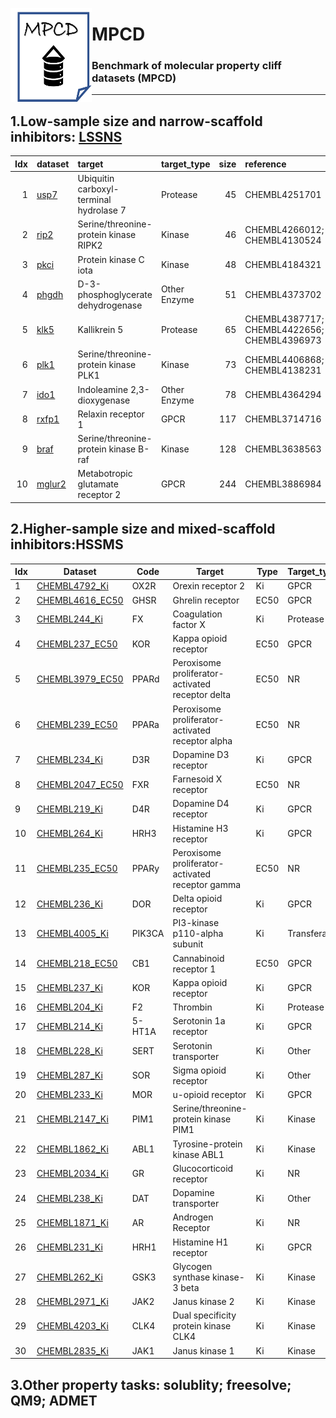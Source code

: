 

<a href="url"><img src="./dataset/misc/logo_MPCD.png" align="left" height="150" width="130" ></a>

# MPCD
### Benchmark  of molecular property cliff datasets (MPCD) 

------
## 1.Low-sample size and narrow-scaffold inhibitors: [LSSNS](https://bidd-group.github.io/MPCD/dataset/LSSNS/info/LSSNS.html)

| Idx | dataset   | target                                  | target_type   |   size | reference                                   |
|---:|:----------|:----------------------------------------|:--------------|-------:|:--------------------------------------------|
|  1 | [usp7](https://bidd-group.github.io/MPCD/dataset/LSSNS/info/usp7.html)      | Ubiquitin carboxyl-terminal hydrolase 7 | Protease      |     45 | CHEMBL4251701                               |
|  2 | [rip2](https://bidd-group.github.io/MPCD/dataset/LSSNS/info/rip2.html)      | Serine/threonine-protein kinase RIPK2   | Kinase        |     46 | CHEMBL4266012; CHEMBL4130524                |
|  3 | [pkci](https://bidd-group.github.io/MPCD/dataset/LSSNS/info/pkci.html)      | Protein kinase C iota                   | Kinase        |     48 | CHEMBL4184321                               |
|  4 | [phgdh](https://bidd-group.github.io/MPCD/dataset/LSSNS/info/phgdh.html)     | D-3-phosphoglycerate dehydrogenase      | Other Enzyme  |     51 | CHEMBL4373702                               |
|  5 | [klk5](https://bidd-group.github.io/MPCD/dataset/LSSNS/info/klk5.html)      | Kallikrein 5                            | Protease      |     65 | CHEMBL4387717; CHEMBL4422656; CHEMBL4396973 |
|  6 | [plk1](https://bidd-group.github.io/MPCD/dataset/LSSNS/info/plk1.html)      | Serine/threonine-protein kinase PLK1    | Kinase        |     73 | CHEMBL4406868; CHEMBL4138231                |
|  7 | [ido1](https://bidd-group.github.io/MPCD/dataset/LSSNS/info/ido1.html)      | Indoleamine 2,3-dioxygenase             | Other Enzyme  |     78 | CHEMBL4364294                               |
|  8 | [rxfp1](https://bidd-group.github.io/MPCD/dataset/LSSNS/info/rxfp1.html)     | Relaxin receptor 1                      | GPCR          |    117 | CHEMBL3714716                               |
|  9 | [braf](https://bidd-group.github.io/MPCD/dataset/LSSNS/info/braf.html)      | Serine/threonine-protein kinase B-raf   | Kinase        |    128 | CHEMBL3638563                               |
| 10 | [mglur2](https://bidd-group.github.io/MPCD/dataset/LSSNS/info/mglur2.html)    | Metabotropic glutamate receptor 2       | GPCR          |    244 | CHEMBL3886984                               |





## 2.Higher-sample size and mixed-scaffold inhibitors:HSSMS

| Idx | Dataset          | Code   | Target                                           | Type | Target\_type | Compounds | Cliffs |
| --- | ---------------- | ------ | ------------------------------------------------ | ---- | ------------ | --------- | ------ |
| 1   | [CHEMBL4792\_Ki](https://raw.githubusercontent.com/bidd-group/MPCD/main/dataset/HSSMS/MoleculeACE_benchmark/space/info/CHEMBL4792_Ki.html)   | OX2R   | Orexin receptor 2                                | Ki   | GPCR         | 1471      | 763    |
| 2   | [CHEMBL4616\_EC50](https://raw.githubusercontent.com/bidd-group/MPCD/main/dataset/HSSMS/MoleculeACE_benchmark/space/info/CHEMBL4616_EC50.html) | GHSR   | Ghrelin receptor                                 | EC50 | GPCR         | 682       | 330    |
| 3   | [CHEMBL244\_Ki](https://raw.githubusercontent.com/bidd-group/MPCD/main/dataset/HSSMS/MoleculeACE_benchmark/space/info/CHEMBL244_Ki.html)    | FX     | Coagulation factor X                             | Ki   | Protease     | 3097      | 1350   |
| 4   | [CHEMBL237\_EC50](https://raw.githubusercontent.com/bidd-group/MPCD/main/dataset/HSSMS/MoleculeACE_benchmark/space/info/CHEMBL237_EC50.html)  | KOR    | Kappa opioid receptor                            | EC50 | GPCR         | 955       | 400    |
| 5   | [CHEMBL3979\_EC50](https://raw.githubusercontent.com/bidd-group/MPCD/main/dataset/HSSMS/MoleculeACE_benchmark/space/info/CHEMBL3979_EC50.html) | PPARd  | Peroxisome proliferator-activated receptor delta | EC50 | NR           | 1125      | 467    |
| 6   | [CHEMBL239\_EC50](https://raw.githubusercontent.com/bidd-group/MPCD/main/dataset/HSSMS/MoleculeACE_benchmark/space/info/CHEMBL239_EC50.html)  | PPARa  | Peroxisome proliferator-activated receptor alpha | EC50 | NR           | 1721      | 709    |
| 7   | [CHEMBL234\_Ki](https://raw.githubusercontent.com/bidd-group/MPCD/main/dataset/HSSMS/MoleculeACE_benchmark/space/info/CHEMBL234_Ki.html)   | D3R    | Dopamine D3 receptor                             | Ki   | GPCR         | 3657      | 1441   |
| 8   | [CHEMBL2047\_EC50](https://raw.githubusercontent.com/bidd-group/MPCD/main/dataset/HSSMS/MoleculeACE_benchmark/space/info/CHEMBL2047_EC50.html) | FXR    | Farnesoid X receptor                             | EC50 | NR           | 631       | 245    |
| 9   | [CHEMBL219\_Ki](https://raw.githubusercontent.com/bidd-group/MPCD/main/dataset/HSSMS/MoleculeACE_benchmark/space/info/CHEMBL219_Ki.html)    | D4R    | Dopamine D4 receptor                             | Ki   | GPCR         | 1859      | 715    |
| 10  | [CHEMBL264\_Ki](https://raw.githubusercontent.com/bidd-group/MPCD/main/dataset/HSSMS/MoleculeACE_benchmark/space/info/CHEMBL264_Ki.html)    | HRH3   | Histamine H3 receptor                            | Ki   | GPCR         | 2862      | 1084   |
| 11  | [CHEMBL235\_EC50](https://raw.githubusercontent.com/bidd-group/MPCD/main/dataset/HSSMS/MoleculeACE_benchmark/space/info/CHEMBL235_EC50.html)  | PPARy  | Peroxisome proliferator-activated receptor gamma | EC50 | NR           | 2349      | 881    |
| 12  | [CHEMBL236\_Ki](https://raw.githubusercontent.com/bidd-group/MPCD/main/dataset/HSSMS/MoleculeACE_benchmark/space/info/CHEMBL236_Ki.html)    | DOR    | Delta opioid receptor                            | Ki   | GPCR         | 2598      | 965    |
| 13  | [CHEMBL4005\_Ki](https://raw.githubusercontent.com/bidd-group/MPCD/main/dataset/HSSMS/MoleculeACE_benchmark/space/info/CHEMBL4005_Ki.html)   | PIK3CA | PI3-kinase p110-alpha subunit                    | Ki   | Transferase  | 960       | 351    |
| 14  | [CHEMBL218\_EC50](https://raw.githubusercontent.com/bidd-group/MPCD/main/dataset/HSSMS/MoleculeACE_benchmark/space/info/CHEMBL218_EC50.html)  | CB1    | Cannabinoid receptor 1                           | EC50 | GPCR         | 1031      | 367    |
| 15  | [CHEMBL237\_Ki](https://raw.githubusercontent.com/bidd-group/MPCD/main/dataset/HSSMS/MoleculeACE_benchmark/space/info/CHEMBL237_Ki.html)    | KOR    | Kappa opioid receptor                            | Ki   | GPCR         | 2602      | 941    |
| 16  | [CHEMBL204\_Ki](https://raw.githubusercontent.com/bidd-group/MPCD/main/dataset/HSSMS/MoleculeACE_benchmark/space/info/CHEMBL204_Ki.html)    | F2     | Thrombin                                         | Ki   | Protease     | 2754      | 989    |
| 17  | [CHEMBL214\_Ki](https://raw.githubusercontent.com/bidd-group/MPCD/main/dataset/HSSMS/MoleculeACE_benchmark/space/info/CHEMBL214_Ki.html)    | 5-HT1A | Serotonin 1a receptor                            | Ki   | GPCR         | 3317      | 1147   |
| 18  | [CHEMBL228\_Ki](https://raw.githubusercontent.com/bidd-group/MPCD/main/dataset/HSSMS/MoleculeACE_benchmark/space/info/CHEMBL228_Ki.html)    | SERT   | Serotonin transporter                            | Ki   | Other        | 1704      | 599    |
| 19  | [CHEMBL287\_Ki](https://raw.githubusercontent.com/bidd-group/MPCD/main/dataset/HSSMS/MoleculeACE_benchmark/space/info/CHEMBL287_Ki.html)    | SOR    | Sigma opioid receptor                            | Ki   | Other        | 1328      | 464    |
| 20  | [CHEMBL233\_Ki](https://raw.githubusercontent.com/bidd-group/MPCD/main/dataset/HSSMS/MoleculeACE_benchmark/space/info/CHEMBL233_Ki.html)    | MOR    | u-opioid receptor                                | Ki   | GPCR         | 3142      | 1111   |
| 21  | [CHEMBL2147\_Ki](https://raw.githubusercontent.com/bidd-group/MPCD/main/dataset/HSSMS/MoleculeACE_benchmark/space/info/CHEMBL2147_Ki.html)   | PIM1   | Serine/threonine-protein kinase PIM1             | Ki   | Kinase       | 1456      | 485    |
| 22  | [CHEMBL1862\_Ki](https://raw.githubusercontent.com/bidd-group/MPCD/main/dataset/HSSMS/MoleculeACE_benchmark/space/info/CHEMBL1862_Ki.html)   | ABL1   | Tyrosine-protein kinase ABL1                     | Ki   | Kinase       | 794       | 253    |
| 23  | [CHEMBL2034\_Ki](https://raw.githubusercontent.com/bidd-group/MPCD/main/dataset/HSSMS/MoleculeACE_benchmark/space/info/CHEMBL2034_Ki.html)   | GR     | Glucocorticoid receptor                          | Ki   | NR           | 750       | 230    |
| 24  | [CHEMBL238\_Ki](https://raw.githubusercontent.com/bidd-group/MPCD/main/dataset/HSSMS/MoleculeACE_benchmark/space/info/CHEMBL238_Ki.html)    | DAT    | Dopamine transporter                             | Ki   | Other        | 1052      | 263    |
| 25  | [CHEMBL1871\_Ki](https://raw.githubusercontent.com/bidd-group/MPCD/main/dataset/HSSMS/MoleculeACE_benchmark/space/info/CHEMBL1871_Ki.html)   | AR     | Androgen Receptor                                | Ki   | NR           | 659       | 157    |
| 26  | [CHEMBL231\_Ki](https://raw.githubusercontent.com/bidd-group/MPCD/main/dataset/HSSMS/MoleculeACE_benchmark/space/info/CHEMBL231_Ki.html)    | HRH1   | Histamine H1 receptor                            | Ki   | GPCR         | 973       | 224    |
| 27  | [CHEMBL262\_Ki](https://raw.githubusercontent.com/bidd-group/MPCD/main/dataset/HSSMS/MoleculeACE_benchmark/space/info/CHEMBL262_Ki.html)    | GSK3   | Glycogen synthase kinase-3 beta                  | Ki   | Kinase       | 856       | 158    |
| 28  | [CHEMBL2971\_Ki](https://raw.githubusercontent.com/bidd-group/MPCD/main/dataset/HSSMS/MoleculeACE_benchmark/space/info/CHEMBL2971_Ki.html)   | JAK2   | Janus kinase 2                                   | Ki   | Kinase       | 976       | 120    |
| 29  | [CHEMBL4203\_Ki](https://raw.githubusercontent.com/bidd-group/MPCD/main/dataset/HSSMS/MoleculeACE_benchmark/space/info/CHEMBL4203_Ki.html)   | CLK4   | Dual specificity protein kinase CLK4             | Ki   | Kinase       | 731       | 64     |
| 30  | [CHEMBL2835\_Ki](https://raw.githubusercontent.com/bidd-group/MPCD/main/dataset/HSSMS/MoleculeACE_benchmark/space/info/CHEMBL2835_Ki.html)   | JAK1   | Janus kinase 1                                   | Ki   | Kinase       | 615       | 46     |



## 3.Other property tasks: solublity; freesolve; QM9; ADMET

